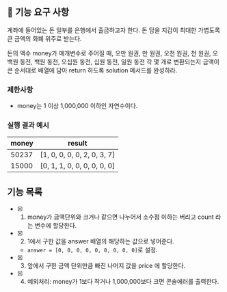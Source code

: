 ## 🚀 기능 요구 사항

계좌에 들어있는 돈 일부를 은행에서 출금하고자 한다. 돈 담을 지갑이 최대한 가볍도록 큰 금액의 화폐 위주로 받는다.

돈의 액수 money가 매개변수로 주어질 때, 오만 원권, 만 원권, 오천 원권, 천 원권, 오백원 동전, 백원 동전, 오십원 동전, 십원 동전, 일원 동전 각 몇 개로 변환되는지 금액이 큰 순서대로 배열에 담아 return 하도록 solution 메서드를 완성하라.

### 제한사항

- money는 1 이상 1,000,000 이하인 자연수이다.

### 실행 결과 예시

| money | result                      |
| ----- | --------------------------- |
| 50237 | [1, 0, 0, 0, 0, 2, 0, 3, 7] |
| 15000 | [0, 1, 1, 0, 0, 0, 0, 0, 0] |

## 기능 목록

- [x] 1. money가 금액단위와 크거나 같으면 나누어서 소수점 이하는 버리고 count 라는 변수에 할당한다.
- [x] 2. 1에서 구한 값을 answer 배열의 해당하는 값으로 넣어준다.

  - `answer = [0, 0, 0, 0, 0, 0, 0, 0, 0]`로 설정.

- [x] 3. 앞에서 구한 금액 단위만큼 빠진 나머지 값을 price 에 할당한다.
- [x] 4. 예외처리: money가 1보다 작거나 1,000,000보다 크면 콘솔에러를 출력한다.

